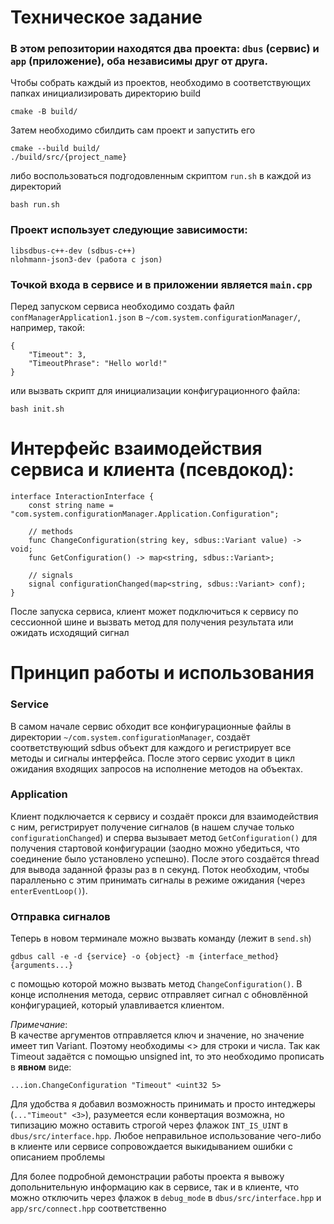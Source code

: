 # Техническое задание

### В этом репозитории находятся два проекта: `dbus` (сервис) и `app` (приложение), оба независимы друг от друга.

Чтобы собрать каждый из проектов, необходимо в соответствующих папках инициализировать директорию build

```
cmake -B build/
```

Затем необходимо сбилдить сам проект и запустить его
```
cmake --build build/
./build/src/{project_name}
```
либо воспользоваться подгодовленным скриптом `run.sh` в каждой из директорий
```
bash run.sh
```

### Проект использует следующие зависимости:
```
libsdbus-c++-dev (sdbus-c++)
nlohmann-json3-dev (работа с json)
```

### Точкой входа в сервисе и в приложении является `main.cpp`

Перед запуском сервиса необходимо создать файл `confManagerApplication1.json` в `~/com.system.configurationManager/`, например, такой:
```
{
    "Timeout": 3,
    "TimeoutPhrase": "Hello world!"
}
```
или вызвать скрипт для инициализации конфигурационного файла:
```
bash init.sh
```


# Интерфейс взаимодействия сервиса и клиента (псевдокод):
```
interface InteractionInterface {
    const string name = "com.system.configurationManager.Application.Configuration";

    // methods
    func ChangeConfiguration(string key, sdbus::Variant value) -> void;
    func GetConfiguration() -> map<string, sdbus::Variant>;

    // signals
    signal configurationChanged(map<string, sdbus::Variant> conf);
}
```

После запуска сервиса, клиент может подключиться к сервису по сессионной шине и вызвать метод для получения результата или ожидать исходящий сигнал

# Принцип работы и использования

### Service
В самом начале сервис обходит все конфигурационные файлы в директории `~/com.system.configurationManager`, создаёт соответствующий sdbus объект для каждого и регистрирует все методы и сигналы интерфейса. После этого сервис уходит в цикл ожидания входящих запросов на исполнение методов на объектах.

### Application
Клиент подключается к сервису и создаёт прокси для взаимодействия с ним, регистрирует получение сигналов (в нашем случае только `configurationChanged`) и сперва вызывает метод `GetConfiguration()` для получения стартовой конфигурации (заодно можно убедиться, что соединение было установлено успешно). После этого создаётся thread для вывода заданной фразы раз в n секунд. Поток необходим, чтобы паралленьно с этим принимать сигналы в режиме ожидания (через `enterEventLoop()`).

### Отправка сигналов
Теперь в новом терминале можно вызвать команду (лежит в `send.sh`)
```
gdbus call -e -d {service} -o {object} -m {interface_method} {arguments...}
```
с помощью которой можно вызвать метод `ChangeConfiguration()`. В конце исполнения метода, сервис отправляет сигнал с обновлённой конфигурацией, который улавливается клиентом. 

_Примечание_:\
В качестве аргументов отправляется ключ и значение, но значение имеет тип Variant. Поэтому необходимы <> для строки и числа. Так как Timeout задаётся с помощью unsigned int, то это необходимо прописать в **явном** виде:
```
...ion.ChangeConfiguration "Timeout" <uint32 5>
```
Для удобства я добавил возможность принимать и просто интеджеры (`..."Timeout" <3>`), разумеется если конвертация возможна, но типизацию можно оставить строгой через флажок `INT_IS_UINT` в `dbus/src/interface.hpp`. Любое неправильное использование чего-либо в клиенте или сервисе сопровождается выкидыванием ошибки с описанием проблемы

Для более подробной демонстрации работы проекта я вывожу допольнительную информацию как в сервисе, так и в клиенте, что можно отключить через флажок в `debug_mode` в `dbus/src/interface.hpp` и `app/src/connect.hpp` соответственно


